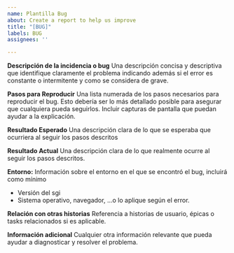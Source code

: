 ```yaml
---
name: Plantilla Bug
about: Create a report to help us improve
title: "[BUG]"
labels: BUG
assignees: ''

---
```


**Descripción de la incidencia o bug**
Una descripción concisa y descriptiva que identifique claramente el problema indicando además si el error es constante o intermitente y como se considera de grave.

**Pasos para Reproducir**
Una lista numerada de los pasos necesarios para reproducir el bug. Esto debería ser lo más detallado posible para asegurar que cualquiera pueda seguirlos.
Incluir capturas de pantalla que puedan ayudar a la explicación.

**Resultado Esperado**
Una descripción clara de lo que se esperaba que ocurriera al seguir los pasos descritos

**Resultado Actual**
Una descripción clara de lo que realmente ocurre al seguir los pasos descritos.

**Entorno:**
Información sobre el entorno en el que se encontró el bug, incluirá como mínimo 
 - Versión del sgi
 - Sistema operativo, navegador, ...o lo aplique según el error.

**Relación con otras historias**
Referencia a historias de usuario, épicas o tasks relacionados si es aplicable.

**Información adicional**
Cualquier otra información relevante que pueda ayudar a diagnosticar y resolver el problema.
